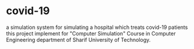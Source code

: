 # covid-19
a simulation system for simulating a hospital which treats covid-19 patients
this project implement for "Computer Simulation" Course in Computer Engineering department of Sharif University of Technology.
